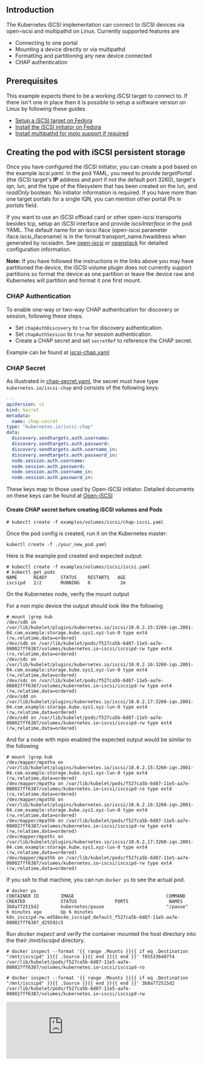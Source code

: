 ## Introduction

The Kubernetes iSCSI implementation can connect to iSCSI devices via open-iscsi and multipathd on Linux.
Currently supported features are
  * Connecting to one portal
  * Mounting a device directly or via multipathd
  * Formatting and partitioning any new device connected
  * CHAP authentication

## Prerequisites

This example expects there to be a working iSCSI target to connect to.
If there isn't one in place then it is possible to setup a software version on Linux by following these guides

  * [Setup a iSCSI target on Fedora](http://www.server-world.info/en/note?os=Fedora_21&p=iscsi)
  * [Install the iSCSI initiator on Fedora](http://www.server-world.info/en/note?os=Fedora_21&p=iscsi&f=2)
  * [Install multipathd for mpio support if required](http://www.linuxstories.eu/2014/07/how-to-setup-dm-multipath-on-rhel.html)


## Creating the pod with iSCSI persistent storage

Once you have configured the iSCSI initiator, you can create a pod based on the example *iscsi.yaml*. In the pod YAML, you need to provide *targetPortal* (the iSCSI target's **IP** address and *port* if not the default port 3260), target's *iqn*, *lun*, and the type of the filesystem that has been created on the lun, and *readOnly* boolean. No initiator information is required. If you have more than one target portals for a single IQN, you can mention other portal IPs in *portals* field.

If you want to use an iSCSI offload card or other open-iscsi transports besides tcp, setup an iSCSI interface and provide *iscsiInterface* in the pod YAML. The default name for an iscsi iface (open-iscsi parameter iface.iscsi\_ifacename) is in the format transport\_name.hwaddress when generated by iscsiadm. See [open-iscsi](http://www.open-iscsi.org/docs/README) or [openstack](http://docs.openstack.org/kilo/config-reference/content/iscsi-iface-config.html) for detailed configuration information.

**Note:** If you have followed the instructions in the links above you
may have partitioned the device, the iSCSI volume plugin does not
currently support partitions so format the device as one partition or leave the device raw and Kubernetes will partition and format it one first mount.

### CHAP Authentication

To enable one-way or two-way CHAP authentication for discovery or session, following these steps.

 * Set `chapAuthDiscovery` to `true` for discovery authentication.
 * Set `chapAuthSession` to `true` for session authentication.
 * Create a CHAP secret and set `secretRef` to reference the CHAP secret.


Example can be found at [iscsi-chap.yaml](iscsi-chap.yaml)

### CHAP Secret

As illustrated in [chap-secret.yaml](chap-secret.yaml), the secret must have type `kubernetes.io/iscsi-chap` and consists of the following keys:

```yaml
---
apiVersion: v1
kind: Secret
metadata:
  name: chap-secret
type: "kubernetes.io/iscsi-chap"  
data:
  discovery.sendtargets.auth.username: 
  discovery.sendtargets.auth.password: 
  discovery.sendtargets.auth.username_in: 
  discovery.sendtargets.auth.password_in: 
  node.session.auth.username: 
  node.session.auth.password: 
  node.session.auth.username_in: 
  node.session.auth.password_in: 
```

These keys map to those used by Open-iSCSI initiator. Detailed documents on these keys can be found at [Open-iSCSI](https://github.com/open-iscsi/open-iscsi/blob/master/etc/iscsid.conf)

#### Create CHAP secret before creating iSCSI volumes and Pods

```console
# kubectl create -f examples/volumes/iscsi/chap-iscsi.yaml
```



Once the pod config is created, run it on the Kubernetes master:

```console
kubectl create -f ./your_new_pod.yaml
```

Here is the example pod created and expected output:

```console
# kubectl create -f examples/volumes/iscsi/iscsi.yaml
# kubectl get pods
NAME      READY     STATUS    RESTARTS   AGE
iscsipd   2/2       RUNNING   0           2m
```

On the Kubernetes node, verify the mount output

For a non mpio device the output should look like the following

```console
# mount |grep kub
/dev/sdb on /var/lib/kubelet/plugins/kubernetes.io/iscsi/10.0.2.15:3260-iqn.2001-04.com.example:storage.kube.sys1.xyz-lun-0 type ext4 (rw,relatime,data=ordered)
/dev/sdb on /var/lib/kubelet/pods/f527ca5b-6d87-11e5-aa7e-080027ff6387/volumes/kubernetes.io~iscsi/iscsipd-rw type ext4 (ro,relatime,data=ordered)
/dev/sdc on /var/lib/kubelet/plugins/kubernetes.io/iscsi/10.0.2.16:3260-iqn.2001-04.com.example:storage.kube.sys1.xyz-lun-0 type ext4 (rw,relatime,data=ordered)
/dev/sdc on /var/lib/kubelet/pods/f527ca5b-6d87-11e5-aa7e-080027ff6387/volumes/kubernetes.io~iscsi/iscsipd-rw type ext4 (rw,relatime,data=ordered)
/dev/sdd on /var/lib/kubelet/plugins/kubernetes.io/iscsi/10.0.2.17:3260-iqn.2001-04.com.example:storage.kube.sys1.xyz-lun-0 type ext4 (rw,relatime,data=ordered)
/dev/sdd on /var/lib/kubelet/pods/f527ca5b-6d87-11e5-aa7e-080027ff6387/volumes/kubernetes.io~iscsi/iscsipd-rw type ext4 (rw,relatime,data=ordered)
```

And for a node with mpio enabled the expected output would be similar to the following

```console
# mount |grep kub
/dev/mapper/mpatha on /var/lib/kubelet/plugins/kubernetes.io/iscsi/10.0.2.15:3260-iqn.2001-04.com.example:storage.kube.sys1.xyz-lun-0 type ext4 (rw,relatime,data=ordered)
/dev/mapper/mpatha on /var/lib/kubelet/pods/f527ca5b-6d87-11e5-aa7e-080027ff6387/volumes/kubernetes.io~iscsi/iscsipd-ro type ext4 (ro,relatime,data=ordered)
/dev/mapper/mpathb on /var/lib/kubelet/plugins/kubernetes.io/iscsi/10.0.2.16:3260-iqn.2001-04.com.example:storage.kube.sys1.xyz-lun-0 type ext4 (rw,relatime,data=ordered)
/dev/mapper/mpathb on /var/lib/kubelet/pods/f527ca5b-6d87-11e5-aa7e-080027ff6387/volumes/kubernetes.io~iscsi/iscsipd-rw type ext4 (rw,relatime,data=ordered)
/dev/mapper/mpathc on /var/lib/kubelet/plugins/kubernetes.io/iscsi/10.0.2.17:3260-iqn.2001-04.com.example:storage.kube.sys1.xyz-lun-0 type ext4 (rw,relatime,data=ordered)
/dev/mapper/mpathb on /var/lib/kubelet/pods/f527ca5b-6d87-11e5-aa7e-080027ff6387/volumes/kubernetes.io~iscsi/iscsipd-rw type ext4 (rw,relatime,data=ordered)
```


If you ssh to that machine, you can run `docker ps` to see the actual pod.

```console
# docker ps
CONTAINER ID        IMAGE                                  COMMAND             CREATED             STATUS              PORTS               NAMES
3b8a772515d2        kubernetes/pause                       "/pause"            6 minutes ago       Up 6 minutes                            k8s_iscsipd-rw.ed58ec4e_iscsipd_default_f527ca5b-6d87-11e5-aa7e-080027ff6387_d25592c5
```

Run *docker inspect* and verify the container mounted the host directory into the their */mnt/iscsipd* directory.

```console
# docker inspect --format '{{ range .Mounts }}{{ if eq .Destination "/mnt/iscsipd" }}{{ .Source }}{{ end }}{{ end }}' f855336407f4
/var/lib/kubelet/pods/f527ca5b-6d87-11e5-aa7e-080027ff6387/volumes/kubernetes.io~iscsi/iscsipd-ro

# docker inspect --format '{{ range .Mounts }}{{ if eq .Destination "/mnt/iscsipd" }}{{ .Source }}{{ end }}{{ end }}' 3b8a772515d2
/var/lib/kubelet/pods/f527ca5b-6d87-11e5-aa7e-080027ff6387/volumes/kubernetes.io~iscsi/iscsipd-rw
```


<!-- BEGIN MUNGE: GENERATED_ANALYTICS -->
[![Analytics](https://kubernetes-site.appspot.com/UA-36037335-10/GitHub/examples/volumes/iscsi/README.md?pixel)]()
<!-- END MUNGE: GENERATED_ANALYTICS -->

